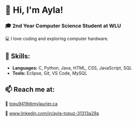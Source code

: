 # 👋 Hi, I'm Ayla!

### 🎓 2nd Year Computer Science Student at WLU

💻 I love coding and exploring computer hardware.

## 🔧 Skills:
- **Languages:** C, Python, Java, HTML, CSS, JavaScript, SQL
- **Tools:** Eclipse, Git, VS Code, MySQL

## 📫 Reach me at:
📧 [topu9419@mylaurier.ca](mailto:topu9419@mylaurier.ca)

🔗 www.linkedin.com/in/ayla-topuz-31313a29a

